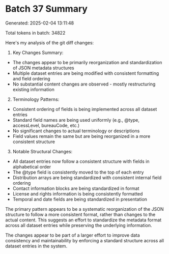 # Batch 37 Summary

Generated: 2025-02-04 13:11:48

Total tokens in batch: 34822

Here's my analysis of the git diff changes:

1. Key Changes Summary:
- The changes appear to be primarily reorganization and standardization of JSON metadata structures
- Multiple dataset entries are being modified with consistent formatting and field ordering
- No substantial content changes are observed - mostly restructuring existing information

2. Terminology Patterns:
- Consistent ordering of fields is being implemented across all dataset entries
- Standard field names are being used uniformly (e.g., @type, accessLevel, bureauCode, etc.)
- No significant changes to actual terminology or descriptions
- Field values remain the same but are being reorganized in a more consistent structure

3. Notable Structural Changes:
- All dataset entries now follow a consistent structure with fields in alphabetical order
- The @type field is consistently moved to the top of each entry
- Distribution arrays are being standardized with consistent internal field ordering
- Contact information blocks are being standardized in format
- License and rights information is being consistently formatted
- Temporal and date fields are being standardized in presentation

The primary pattern appears to be a systematic reorganization of the JSON structure to follow a more consistent format, rather than changes to the actual content. This suggests an effort to standardize the metadata format across all dataset entries while preserving the underlying information.

The changes appear to be part of a larger effort to improve data consistency and maintainability by enforcing a standard structure across all dataset entries in the system.